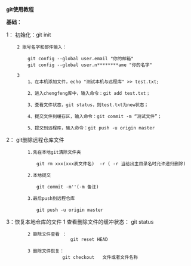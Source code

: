 **git使用教程**

**基础**：
		
1： 初始化：git init

		2 账号名字和邮件输入：

			git config --global user.email "你的邮箱"
			git config --global user.n********ame "你的名字"

		3
			1、在本机添加文件，echo "测试本机与远程库" >> test.txt;

			2、进入chengfeng库中，输入命令：git add test.txt；

			3、查看文件状态，git status，则test.txt为new状态；

			4、提交文件到缓存区，输入命令：git commit -m “测试文件”；

			5、提交到远程库，输入命令：git push -u origin master




2： git删除远程仓库文件


			1.先在本地git清除文件夹

			　　git rm xxx(xxx表文件名)  -r ( -r 当给出主目录名时允许递归删除)

			2.本地提交 

			　　git commit -m''(-m 备注)

			3.最后push到远程仓库

			　　git push -u origin master

3：恢复本地仓库的文件	
			1 查看删除文件的缓冲状态：
							 git status
				
			2 删除文件查看 ：
							git reset HEAD

			3 删除文件恢复：
						 git checkout   文件或者文件名称






